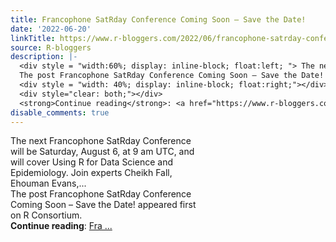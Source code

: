 ```yaml
---
title: Francophone SatRday Conference Coming Soon – Save the Date!
date: '2022-06-20'
linkTitle: https://www.r-bloggers.com/2022/06/francophone-satrday-conference-coming-soon-save-the-date/
source: R-bloggers
description: |-
  <div style = "width:60%; display: inline-block; float:left; "> The next Francophone SatRday Conference will be Saturday, August 6, at 9 am UTC, and will cover Using R for Data Science and Epidemiology. Join experts Cheikh Fall, Ehouman Evans,...<br />
  The post Francophone SatRday Conference Coming Soon – Save the Date! appeared first on R Consortium.</div>
  <div style = "width: 40%; display: inline-block; float:right;"></div>
  <div style="clear: both;"></div>
  <strong>Continue reading</strong>: <a href="https://www.r-bloggers.com/2022/06/francophone-satrday-conference-coming-soon-save-the-date/">Fra ...
disable_comments: true
---
```

<div style = "width:60%; display: inline-block; float:left; "> The next Francophone SatRday Conference will be Saturday, August 6, at 9 am UTC, and will cover Using R for Data Science and Epidemiology. Join experts Cheikh Fall, Ehouman Evans,...<br />
The post Francophone SatRday Conference Coming Soon – Save the Date! appeared first on R Consortium.</div>
<div style = "width: 40%; display: inline-block; float:right;"></div>
<div style="clear: both;"></div>
<strong>Continue reading</strong>: <a href="https://www.r-bloggers.com/2022/06/francophone-satrday-conference-coming-soon-save-the-date/">Fra ...